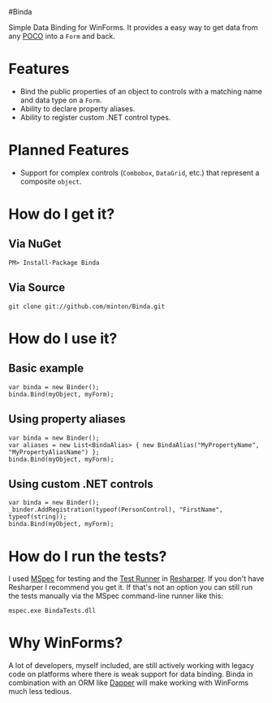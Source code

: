 #Binda

Simple Data Binding for WinForms. It provides a easy way to get data from any [POCO](http://en.wikipedia.org/wiki/Plain_Old_CLR_Object) into a `Form` and back.

# Features

* Bind the public properties of an object to controls with a matching name and data type on a `Form`.
* Ability to declare property aliases.
* Ability to register custom .NET control types.

# Planned Features

* Support for complex controls (`Combobox`, `DataGrid`, etc.) that represent a composite `object`.

# How do I get it?

## Via NuGet

    PM> Install-Package Binda

## Via Source

    git clone git://github.com/minton/Binda.git

# How do I use it?

## Basic example

    var binda = new Binder();
    binda.Bind(myObject, myForm);

## Using property aliases

    var binda = new Binder();
    var aliases = new List<BindaAlias> { new BindaAlias("MyPropertyName", "MyPropertyAliasName") };
    binda.Bind(myObject, myForm);

## Using custom .NET controls

    var binda = new Binder();
    _binder.AddRegistration(typeof(PersonControl), "FirstName", typeof(string));
    binda.Bind(myObject, myForm);

# How do I run the tests?

I used [MSpec](https://github.com/machine/machine.specifications) for testing and the [Test Runner](http://www.jetbrains.com/resharper/features/unit_testing.html) in [Resharper](http://www.jetbrains.com/resharper/). If you don't have Resharper I recommend you get it. If that's not an option you can still run the tests manually via the MSpec command-line runner like this:

    mspec.exe BindaTests.dll

# Why WinForms?

A lot of developers, myself included, are still actively working with legacy code on platforms where there is weak support for data binding. Binda in combination with an ORM like [Dapper](https://github.com/SamSaffron/dapper-dot-net) will make working with WinForms much less tedious.